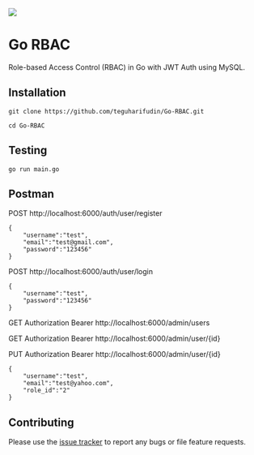 ![](https://www.teguharief.com/img/teguh-arief.png)

# Go RBAC

Role-based Access Control (RBAC) in Go with JWT Auth using MySQL.

## Installation

```
git clone https://github.com/teguharifudin/Go-RBAC.git
```
```
cd Go-RBAC
```

## Testing

```
go run main.go 
```

## Postman

POST http://localhost:6000/auth/user/register
```
{
    "username":"test",
    "email":"test@gmail.com",
    "password":"123456"
}
```

POST http://localhost:6000/auth/user/login
```
{
    "username":"test",
    "password":"123456"
}
```

GET Authorization Bearer http://localhost:6000/admin/users

GET Authorization Bearer http://localhost:6000/admin/user/{id}

PUT Authorization Bearer http://localhost:6000/admin/user/{id}
```
{
    "username":"test",
    "email":"test@yahoo.com",
    "role_id":"2"
}
```

## Contributing

Please use the [issue tracker](https://github.com/teguharifudin/Go-RBAC/issues) to report any bugs or file feature requests.
